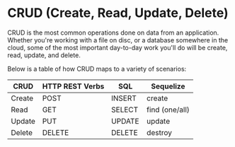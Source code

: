 # CRUD (Create, Read, Update, Delete) #

CRUD is the most common operations done on data from an application. Whether you're working with a file on disc, or a database somewhere in the cloud, some of the most important day-to-day work you'll do will be create, read, update, and delete.

Below is a table of how CRUD maps to a variety of scenarios:

| CRUD   | HTTP REST Verbs | SQL    | Sequelize      |
| ------ | --------------- | ------ | -------------- |
| Create | POST            | INSERT | create         |
| Read   | GET             | SELECT | find (one/all) |
| Update | PUT             | UPDATE | update         |
| Delete | DELETE          | DELETE | destroy        |